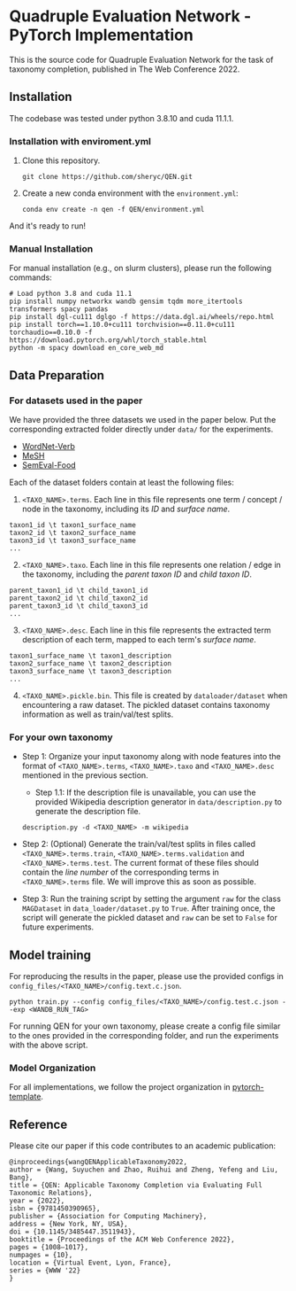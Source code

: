 # Quadruple Evaluation Network - PyTorch Implementation

This is the source code for Quadruple Evaluation Network for the task of taxonomy completion, published in The Web Conference 2022.

## Installation

The codebase was tested under python 3.8.10 and cuda 11.1.1.

### Installation with enviroment.yml

1. Clone this repository.

   ```
   git clone https://github.com/sheryc/QEN.git
   ```

2. Create a new conda environment with the ```environment.yml```:

   ```
   conda env create -n qen -f QEN/environment.yml
   ```

And it's ready to run!

### Manual Installation

For manual installation (e.g., on slurm clusters), please run the following commands:

```
# Load python 3.8 and cuda 11.1
pip install numpy networkx wandb gensim tqdm more_itertools transformers spacy pandas
pip install dgl-cu111 dglgo -f https://data.dgl.ai/wheels/repo.html
pip install torch==1.10.0+cu111 torchvision==0.11.0+cu111 torchaudio==0.10.0 -f https://download.pytorch.org/whl/torch_stable.html
python -m spacy download en_core_web_md
```

## Data Preparation

### For datasets used in the paper

We have provided the three datasets we used in the paper below. Put the corresponding extracted folder directly under `data/` for the experiments.

* [WordNet-Verb](https://drive.google.com/file/d/13NXEAsy4sBFzq4C_lSYAhiiOgFCoG7Qa/view?usp=sharing)
* [MeSH](https://drive.google.com/file/d/1hCxIdwoHbb11q9V9kZSXV3f-4lU9FQzr/view?usp=sharing)
* [SemEval-Food](https://drive.google.com/file/d/1tZbGp9ayWCMRnBWe38vCsrNmkO5Lu3-K/view?usp=sharing)

Each of the dataset folders contain at least the following files:

1. ``<TAXO_NAME>.terms``. Each line in this file represents one term / concept / node in the taxonomy, including its *ID* and *surface name*.

```
taxon1_id \t taxon1_surface_name
taxon2_id \t taxon2_surface_name
taxon3_id \t taxon3_surface_name
...
```

2. ``<TAXO_NAME>.taxo``. Each line in this file represents one relation / edge in the taxonomy, including the *parent taxon ID* and *child taxon ID*.

```
parent_taxon1_id \t child_taxon1_id
parent_taxon2_id \t child_taxon2_id
parent_taxon3_id \t child_taxon3_id
...
```

3. ``<TAXO_NAME>.desc``. Each line in this file represents the extracted term description of each term, mapped to each term's *surface name*.

```
taxon1_surface_name \t taxon1_description
taxon2_surface_name \t taxon2_description
taxon3_surface_name \t taxon3_description
...
```

4. ``<TAXO_NAME>.pickle.bin``. This file is created by ``dataloader/dataset`` when encountering a raw dataset. The pickled dataset contains taxonomy information as well as train/val/test splits.

### For your own taxonomy

* Step 1: Organize your input taxonomy along with node features into the format of ``<TAXO_NAME>.terms``, ``<TAXO_NAME>.taxo`` and ``<TAXO_NAME>.desc`` mentioned in the previous section.

  * Step 1.1: If the description file is unavailable, you can use the provided Wikipedia description generator in ``data/description.py`` to generate the description file.

   ```
   description.py -d <TAXO_NAME> -m wikipedia
   ```

* Step 2: (Optional) Generate the train/val/test splits in files called ``<TAXO_NAME>.terms.train``, ``<TAXO_NAME>.terms.validation`` and ``<TAXO_NAME>.terms.test``. The current format of these files should contain the *line number* of the corresponding terms in ``<TAXO_NAME>.terms`` file. We will improve this as soon as possible.

* Step 3: Run the training script by setting the argument `raw` for the class `MAGDataset` in `data_loader/dataset.py` to `True`. After training once, the script will generate the pickled dataset and `raw` can be set to `False` for future experiments.

## Model training

For reproducing the results in the paper, please use the provided configs in `config_files/<TAXO_NAME>/config.text.c.json`.

```
python train.py --config config_files/<TAXO_NAME>/config.test.c.json --exp <WANDB_RUN_TAG>
```

For running QEN for your own taxonomy, please create a config file similar to the ones provided in the corresponding folder, and run the experiments with the above script.


### Model Organization

For all implementations, we follow the project organization in [pytorch-template](https://github.com/victoresque/pytorch-template).

## Reference

Please cite our paper if this code contributes to an academic publication:

```
@inproceedings{wangQENApplicableTaxonomy2022,
author = {Wang, Suyuchen and Zhao, Ruihui and Zheng, Yefeng and Liu, Bang},
title = {QEN: Applicable Taxonomy Completion via Evaluating Full Taxonomic Relations},
year = {2022},
isbn = {9781450390965},
publisher = {Association for Computing Machinery},
address = {New York, NY, USA},
doi = {10.1145/3485447.3511943},
booktitle = {Proceedings of the ACM Web Conference 2022},
pages = {1008–1017},
numpages = {10},
location = {Virtual Event, Lyon, France},
series = {WWW '22}
}
```
